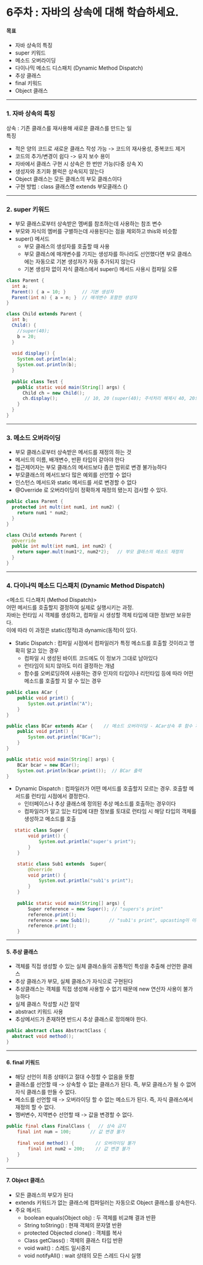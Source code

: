 # 6주차 : 자바의 상속에 대해 학습하세요.

#### 목표

- 자바 상속의 특징
- super 키워드
- 메소드 오버라이딩
- 다이나믹 메소드 디스패치 (Dynamic Method Dispatch)
- 추상 클래스
- final 키워드
- Object 클래스
------------
### 1. 자바 상속의 특징
상속 : 기존 클래스를 재사용해 새로운 클래스를 만드는 일  
특징  
- 적은 양의 코드로 새로운 클래스 작성 가능 -> 코드의 재사용성, 중복코드 제거
- 코드의 추가/변경이 쉽다 -> 유지 보수 용이
- 자바에서 클래스 구현 시 상속은 한 번만 가능(다중 상속 X)
- 생성자와 초기화 블럭은 상속되지 않는다
- Object 클래스는 모든 클래스의 부모 클래스이다
- 구현 방법 : class 클래스명 extends 부모클래스 {}  
  
------------
### 2. super 키워드
- 부모 클래스로부터 상속받은 멤버를 참조하는데 사용하는 참조 변수
- 부모와 자식의 멤버를 구별하는데 사용된다는 점을 제외하고 this와 비슷함
- super() 메서드
  - 부모 클래스의 생성자를 호출할 때 사용
  - 부모 클래스에 매개변수를 가지는 생성자를 하나라도 선언했다면 부모 클래스에는 자동으로 기본 생성자가 자동 추가되지 않는다
  - 기본 생성자 없이 자식 클래스에서 super() 메서드 사용시 컴파일 오류  
  
```java
class Parent {
  int a;
  Parent() { a = 10; }      // 기본 생성자
  Parent(int n) { a = n; }  // 매개변수 포함한 생성자
}

class Child extends Parent {
  int b;
  Child() {
    //super(40);
    b = 20;
  }
  
  void display() {
    System.out.println(a);
    System.out.println(b);
  }
  
  public class Test {
    public static void main(String[] args) {
      Child ch = new Child();
      ch.display();          // 10, 20 (super(40); 주석처리 해제시 40, 20으로 출력)
    }
  }
}
```  

------------
### 3. 메소드 오버라이딩
- 부모 클래스로부터 상속받은 메서드를 재정의 하는 것
- 메서드의 이름, 배개변수, 반환 타입이 같아야 한다
- 접근제어자는 부모 클래스의 메서드보다 좁은 범위로 변경 불가능하다
- 부모클래스의 메서드보다 많은 예외를 선언할 수 없다
- 인스턴스 메서드와 static 메서드를 서로 변경할 수 없다
- @Override 로 오버라이딩이 정확하게 재정의 됐는지 검사할 수 있다.  
  
```java
public class Parent {
  protected int mult(int num1, int num2) {
    return num1 * num2;
  }
}

class Child extends Parent {
  @Override
  public int mult(int num1, int num2) {
    return super.mult(num1*2, num2*2);   // 부모 클래스의 메소드 재정의
  }
}
```

------------
### 4. 다이나믹 메소드 디스패치 (Dynamic Method Dispatch)
<메소드 디스패치 (Method Dispatch)>  
어떤 메서드를 호출할지 결정하여 실제로 실행시키는 과정.  
자바는 런타임 시 객체를 생성하고, 컴파일 시 생성할 객체 타입에 대한 정보만 보유한다.  
이에 따라 이 과정은 static(정적)과 dynamic(동적)이 있다.
  
- Static Dispatch : 컴파일 시점에서 컴파일러가 특정 메소드를 호출할 것이라고 명확히 알고 있는 경우  
  - 컴파일 시 생성된 바이트 코드에도 이 정보가 그대로 남아있다
  - 런타임이 되지 않아도 미리 결정하는 개념
  - 함수를 오버로딩하여 사용하는 경우 인자의 타입이나 리턴타입 등에 따라 어떤 메소드를 호출할 지 알 수 있는 경우
```java
public class ACar {
    public void print() { 
        System.out.println("A");
    }
}

public class BCar extends ACar {    // 메소드 오버라이딩 - ACar상속 후 함수 재정의
    public void print() {
        System.out.println("BCar");
    }
}

public static void main(String[] args) {
    BCar bcar = new BCar();
    System.out.println(bcar.print());  // BCar 출력
}
```
  
- Dynamic Dispatch : 컴파일러가 어떤 메서드를 호출할지 모르는 경우. 호출할 메서드를 런타임 시점에서 결정한다.  
  - 인터페이스나 추상 클래스에 정의된 추상 메소드를 호출하는 경우이다
  - 컴파일러가 알고 있는 타입에 대한 정보를 토대로 런타임 시 해당 타입의 객체를 생성하고 메소드를 호출  
  
```java
   static class Super {
        void print() {
            System.out.println("super's print");
        }
    }

    static class Sub1 extends  Super{
        @Override
        void print() {
            System.out.println("sub1's print");
        }
    }
    
    public static void main(String[] args) {
        Super reference = new Super(); // "supers's print"
        reference.print();
        reference = new Sub1();       // "sub1's print", upcasting이 이루어지고 자식 객체의 주소를 가리킴.  
        reference.print();
    }
```
------------
#### 5. 추상 클래스
- 객체를 직접 생성할 수 있는 실체 클래스들의 공통적인 특성을 추출해 선언한 클래스
- 추상 클래스가 부모, 실체 클래스가 자식으로 구현된다
- 추상클래스는 객체를 직접 생성해 사용할 수 없기 때문에 new 연산자 사용이 불가능하다
- 실제 클래스 작성할 시간 절약
- abstract 키워드 사용
- 추상메서드가 존재하면 반드시 추상 클래스로 정의해야 한다.  
  
```java
public abstract class AbstractClass {
  abstract void method();
}
```
  
------------
#### 6. final 키워드
- 해당 선언이 최종 상태이고 절대 수정할 수 없음을 뜻함  
- 클래스를 선언할 때 -> 상속할 수 없는 클래스가 된다. 즉, 부모 클래스가 될 수 없어 자식 클래스를 만들 수 없다.  
- 메소드를 선언할 때 -> 오버라이딩 할 수 없는 메소드가 된다. 즉, 자식 클래스에서 재정의 할 수 없다.
- 멤버변수, 지역변수 선언할 때 -> 값을 변경할 수 없다.
 
```java
public final class FinalClass {   // 상속 금지  
	final int num = 100;       // 값 변경 불가  
	
	final void method() {        // 오버라이딩 불가  
		final int num2 = 200;    // 값 변경 불가  
	} 
}
```

------------
#### 7. Object 클래스
- 모든 클래스의 부모가 된다
- extends 키워드가 없는 클래스에 컴파일러는 자동으로 Object 클래스를 상속한다.
- 주요 메서드
  - boolean equals(Object obj) : 두 객체를 비교해 결과 반환
  - String toString() : 현재 객체의 문자열 반환
  - protected Objected clone() : 객체를 복사
  - Class getClass() : 객체의 클래스 타입 반환
  - void wait() : 스레드 일시중지
  - void notifyAll() : wait 상태의 모든 스레드 다시 실행

